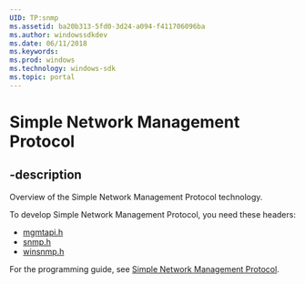 ```yaml
---
UID: TP:snmp
ms.assetid: ba20b313-5fd0-3d24-a094-f411706096ba
ms.author: windowssdkdev
ms.date: 06/11/2018
ms.keywords: 
ms.prod: windows
ms.technology: windows-sdk
ms.topic: portal
---
```


# Simple Network Management Protocol

## -description

Overview of the Simple Network Management Protocol technology.

To develop Simple Network Management Protocol, you need these headers:

 * [mgmtapi.h](../mgmtapi/index.md)
 * [snmp.h](../snmp/index.md)
 * [winsnmp.h](../winsnmp/index.md)

For the programming guide, see [Simple Network Management Protocol](/windows/desktop/snmp).

